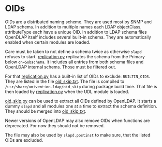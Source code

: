 OIDs
====

OIDs are a distributed naming scheme.
They are used most by SNMP and LDAP schema.
In addition to multiple names each LDAP objectClass, attributeType each have a unique OID.
In addition to LDAP schema files OpenDLAP itself includes several built-in schema.
They are automatically enabled when certain modules are loaded.

Care must be taken to not define a schema twice as otherwise `slapd` refuses to start.
[replication.py](replication.py) replicates the schema from the Primary below `cn=Subschema`.
It includes all entries from both schema files and OpenLDAP internal schema.
Those must be filtered out.

For that [replication.py](replication.py) has a built-in list of OIDs to exclude: `BUILTIN_OIDS`.
They are listed in the file [oid_skip.txt](oid_skip.txt).
The file is compiled to `/usr/share/univention-ldap/oid_skip` during package build time.
That file is then loaded by [replication.py](replication.py) when the UDL module is loaded.

[oid_skip.py](oid_skip.py) can be used to extract all OIDs defined by OpenLDAP.
It starts a dummy `slapd` and all modules one at a time to extract the schema definition.
They should be merged into [oid_skip.txt](oid_skip.txt).

Newer versions of OpenLDAP may also remove OIDs when functions are deprecated.
For now they should not be removed.

The file may also be used by `slapd.postinst` to make sure, that the listed OIDs are excluded.

